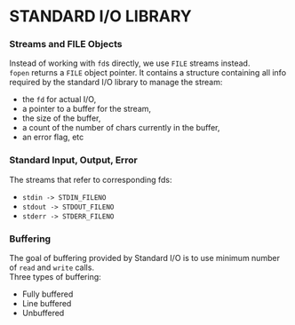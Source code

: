 # STANDARD I/O LIBRARY

### Streams and FILE Objects

Instead of working with `fd`s directly, we use `FILE` streams instead. \
`fopen` returns a `FILE` object pointer. It contains a structure containing all info required by the standard I/O library to manage the stream:
- the `fd` for actual I/O,
- a pointer to a buffer for the stream,
- the size of the buffer,
- a count of the number of chars currently in the buffer,
- an error flag, etc

### Standard Input, Output, Error

The streams that refer to corresponding fds:

- `stdin -> STDIN_FILENO`
- `stdout -> STDOUT_FILENO`
- `stderr -> STDERR_FILENO`

### Buffering

The goal of buffering provided by Standard I/O is to use minimum number of `read` and `write` calls. \
Three types of buffering:
- Fully buffered
- Line buffered
- Unbuffered
